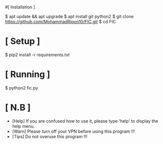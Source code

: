 #[ Installation ]

$ apt update && apt upgrade
$ apt install git python2
$ git clone https://github.com/MohammadRipon10/FIC.git
$ cd FIC

# [ Setup ]

$ pip2 install -r requirements.txt

# [ Running ]

$ python2 fic.py

# [ N.B ]
* [Help] If you are confused how to use it, please type 'help' to display the help menu.
* [Warn] Please turn off your VPN before using this program !!!
* [Tips] Do not overuse this program !!!
